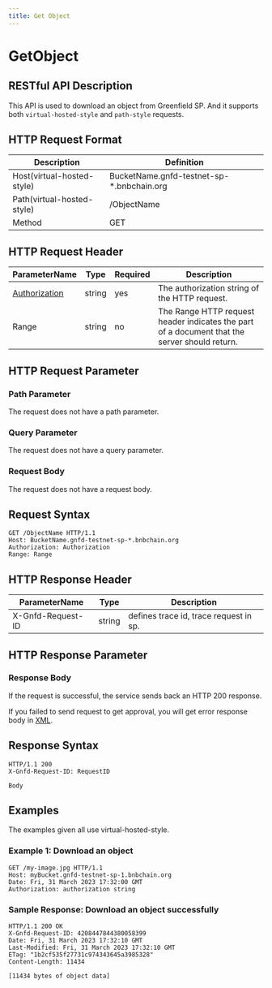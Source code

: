 ```yaml
---
title: Get Object
---
```


# GetObject

## RESTful API Description

This API is used to download an object from Greenfield SP. And it supports both `virtual-hosted-style` and `path-style` requests.

## HTTP Request Format

| Description                | Definition                                |
|----------------------------|-------------------------------------------|
| Host(virtual-hosted-style) | BucketName.gnfd-testnet-sp-*.bnbchain.org |
| Path(virtual-hosted-style) | /ObjectName                               |
| Method                     | GET                                       |

## HTTP Request Header

| ParameterName                                                      | Type   | Required | Description                                                                                   |
|--------------------------------------------------------------------|--------|----------|-----------------------------------------------------------------------------------------------|
| [Authorization](../storgae-provider-rest/sp-reference.md#authorization-header) | string | yes      | The authorization string of the HTTP request.                                                 |
| Range                                                              | string | no       | The Range HTTP request header indicates the part of a document that the server should return. |

## HTTP Request Parameter

### Path Parameter

The request does not have a path parameter.

### Query Parameter

The request does not have a query parameter.

### Request Body

The request does not have a request body.

## Request Syntax

```HTTP
GET /ObjectName HTTP/1.1
Host: BucketName.gnfd-testnet-sp-*.bnbchain.org
Authorization: Authorization
Range: Range
```

## HTTP Response Header

| ParameterName     | Type   | Description                            |
|-------------------|--------|----------------------------------------|
| X-Gnfd-Request-ID | string | defines trace id, trace request in sp. |

## HTTP Response Parameter

### Response Body

If the request is successful, the service sends back an HTTP 200 response.

If you failed to send request to get approval, you will get error response body in [XML](./sp_response.md#sp-error-response).

## Response Syntax

```HTTP
HTTP/1.1 200
X-Gnfd-Request-ID: RequestID

Body
```

## Examples

The examples given all use virtual-hosted-style.

### Example 1: Download an object

```HTTP
GET /my-image.jpg HTTP/1.1
Host: myBucket.gnfd-testnet-sp-1.bnbchain.org
Date: Fri, 31 March 2023 17:32:00 GMT
Authorization: authorization string
```

### Sample Response: Download an object successfully

```HTTP
HTTP/1.1 200 OK
X-Gnfd-Request-ID: 4208447844380058399
Date: Fri, 31 March 2023 17:32:10 GMT
Last-Modified: Fri, 31 March 2023 17:32:10 GMT
ETag: "1b2cf535f27731c974343645a3985328"
Content-Length: 11434

[11434 bytes of object data]
```
